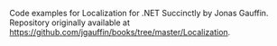 Code examples for Localization for .NET Succinctly by Jonas Gauffin. Repository originally available at https://github.com/jgauffin/books/tree/master/Localization.